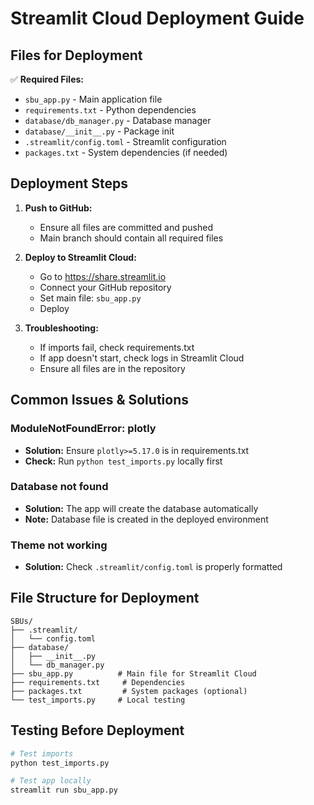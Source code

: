 # Streamlit Cloud Deployment Guide

## Files for Deployment

✅ **Required Files:**
- `sbu_app.py` - Main application file
- `requirements.txt` - Python dependencies
- `database/db_manager.py` - Database manager
- `database/__init__.py` - Package init
- `.streamlit/config.toml` - Streamlit configuration
- `packages.txt` - System dependencies (if needed)

## Deployment Steps

1. **Push to GitHub:**
   - Ensure all files are committed and pushed
   - Main branch should contain all required files

2. **Deploy to Streamlit Cloud:**
   - Go to https://share.streamlit.io
   - Connect your GitHub repository
   - Set main file: `sbu_app.py`
   - Deploy

3. **Troubleshooting:**
   - If imports fail, check requirements.txt
   - If app doesn't start, check logs in Streamlit Cloud
   - Ensure all files are in the repository

## Common Issues & Solutions

### ModuleNotFoundError: plotly
- **Solution:** Ensure `plotly>=5.17.0` is in requirements.txt
- **Check:** Run `python test_imports.py` locally first

### Database not found
- **Solution:** The app will create the database automatically
- **Note:** Database file is created in the deployed environment

### Theme not working
- **Solution:** Check `.streamlit/config.toml` is properly formatted

## File Structure for Deployment
```
SBUs/
├── .streamlit/
│   └── config.toml
├── database/
│   ├── __init__.py
│   └── db_manager.py
├── sbu_app.py          # Main file for Streamlit Cloud
├── requirements.txt     # Dependencies
├── packages.txt         # System packages (optional)
└── test_imports.py     # Local testing
```

## Testing Before Deployment
```bash
# Test imports
python test_imports.py

# Test app locally
streamlit run sbu_app.py
```
